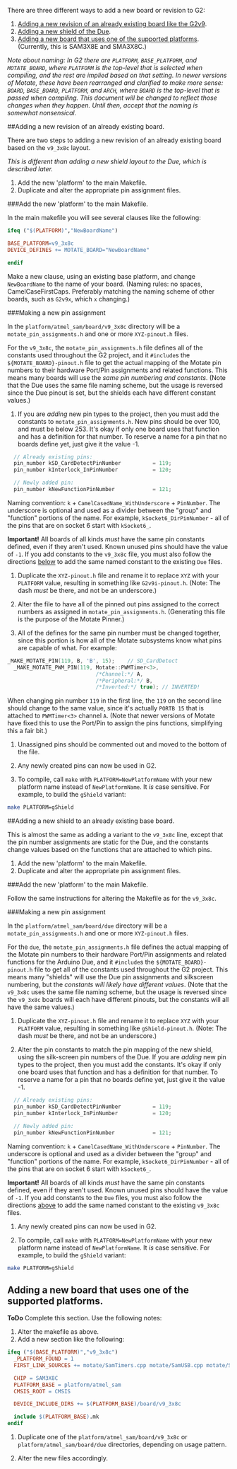 There are three different ways to add a new board or revision to G2:

1. [Adding a new revision of an already existing board like the G2v9](#adding-a-new-revision-of-an-already-existing-board).
1. [Adding a new shield of the Due](#adding-a-new-shield-to-an-already-existing-base-board).
1. [Adding a new board that uses one of the supported platforms](#adding-a-new-board-that-uses-one-of-the-supported-platforms). (Currently, this is SAM3X8E and SMA3X8C.)

_Note about naming: In G2 there are `PLATFORM`, `BASE_PLATFORM`, and `MOTATE_BOARD`,  where `PLATFORM` is the top-level that is selected when compiling, and the rest are implied based on that setting. In newer versions of Motate, these have been rearranged and clarified to make more sense: `BOARD`, `BASE_BOARD`, `PLATFORM`, and `ARCH`, where `BOARD` is the top-level that is passed when compiling. This document will be changed to reflect those changes when they happen. Until then, accept that the naming is somewhat nonsensical._

##Adding a new revision of an already existing board.

There are two steps to adding a new revision of an already existing board based on the `v9_3x8c` layout.

_This is different than adding a new shield layout to the Due, which is described later._

1. Add the new 'platform' to the main Makefile.
1. Duplicate and alter the appropriate pin assignment files.

###Add the new 'platform' to the main Makefile.

In the main makefile you will see several clauses like the following:

  ```makefile
  ifeq ("$(PLATFORM)","NewBoardName")
  
  BASE_PLATFORM=v9_3x8c
  DEVICE_DEFINES += MOTATE_BOARD="NewBoardName"
  
  endif
  ```

Make a new clause, using an existing base platform, and change `NewBoardName` to the name of your board. (Naming rules: no spaces, CamelCaseFirstCaps. Preferably matching the naming scheme of other boards, such as `G2v9x`, which `x` changing.)

###Making a new pin assignment

In the `platform/atmel_sam/board/v9_3x8c` directory will be a `motate_pin_assignments.h` and one or more `XYZ-pinout.h` files.

For the `v9_3x8c`, the `motate_pin_assignments.h` file defines all of the constants used throughout the G2 project, and it `#include`s the `${MOTATE_BOARD}-pinout.h` file to get the actual mapping of the Motate pin numbers to their hardware Port/Pin assignments and related functions. This means many boards will use the *same pin numbering and constants*. (Note that the Due uses the same file naming scheme, but the usage is reversed since the Due pinout is set, but the shields each have different constant values.)

1. If you are *adding* new pin types to the project, then you must add the constants to `motate_pin_assignments.h`. New pins should be over 100, and must be below 253. It's okay if only one board uses that function and has a definition for that number. To reserve a name for a pin that no boards define yet, just give it the value -1.

  ```c++
    // Already existing pins:
    pin_number kSD_CardDetectPinNumber          = 119;
    pin_number kInterlock_InPinNumber           = 120;

    // Newly added pin:
    pin_number kNewFunctionPinNumber            = 121;
 ```

  Naming convention: `k` + `CamelCasedName_WithUnderscore` + `PinNumber`. The underscore is optional and used as a divider between the "group" and "function" portions of the name. For example, `kSocket6_DirPinNumber` - all of the pins that are on socket 6 start with `kSocket6_`.

  **Important!** All boards of all kinds *must* have the same pin constants defined, even if they aren't used. Known unused pins should have the value of `-1`. If you add constants to the `v9_3x8c` file, you must also follow the directions [below](#adding-a-new-shield-to-an-already-existing-base-board) to add the same named constant to the existing `Due` files.

1. Duplicate the `XYZ-pinout.h` file and rename it to replace `XYZ` with your `PLATFORM` value, resulting in something like `G2v9i-pinout.h`. (Note: The dash *must* be there, and not be an underscore.)

1. Alter the file to have all of the pinned out pins assigned to the correct numbers as assigned in `motate_pin_assignments.h`. (Generating this file is the purpose of the Motate Pinner.)

1. All of the defines for the same pin number must be changed together, since this portion is how all of the Motate subsystems know what pins are capable of what. For example:

  ```c++
  _MAKE_MOTATE_PIN(119, B, 'B', 15);	// SD_CardDetect
    _MAKE_MOTATE_PWM_PIN(119, Motate::PWMTimer<3>, 
                              /*Channel:*/ A,
                              /*Peripheral:*/ B,
                              /*Inverted:*/ true); // INVERTED!
  ```

  When changing pin number `119` in the first line, the `119` on the second line should change to the same value, since it's actually `PORTB 15` that is attached to `PWMTimer<3>` channel `A`. (Note that newer versions of Motate have fixed this to use the Port/Pin to assign the pins functions, simplifying this a fair bit.)

1. Unassigned pins should be commented out and moved to the bottom of the file.

1. Any newly created pins can now be used in G2.

1. To compile, call `make` with `PLATFORM=NewPlatformName` with your new platform name instead of `NewPlatformName`. It *is* case sensitive. For example, to build the `gShield` variant:

  ```bash
  make PLATFORM=gShield
  ```

##Adding a new shield to an already existing base board.

This is almost the same as adding a variant to the `v9_3x8c` line, except that the pin number assignments are static for the Due, and the constants change values based on the functions that are attached to which pins. 

1. Add the new 'platform' to the main Makefile.
1. Duplicate and alter the appropriate pin assignment files.

###Add the new 'platform' to the main Makefile.

Follow the same instructions for altering the Makefile as for the `v9_3x8c`.

###Making a new pin assignment

In the `platform/atmel_sam/board/due` directory will be a `motate_pin_assignments.h` and one or more `XYZ-pinout.h` files.

For the `due`, the `motate_pin_assignments.h` file defines the actual mapping of the Motate pin numbers to their hardware Port/Pin assignments and related functions for the Arduino Due, and it `#include`s the `${MOTATE_BOARD}-pinout.h` file to get all of the constants used throughout the G2 project. This means many "shields" will use the Due pin assignments and silkscreen numbering, but the *constants will likely have different values*. (Note that the `v9_3x8c` uses the same file naming scheme, but the usage is reversed since the `v9_3x8c` boards will each have different pinouts, but the constants will all have the same values.)


1. Duplicate the `XYZ-pinout.h` file and rename it to replace `XYZ` with your `PLATFORM` value, resulting in something like `gShield-pinout.h`. (Note: The dash *must* be there, and not be an underscore.)

1. Alter the pin constants to match the pin mapping of the new shield, using the silk-screen pin numbers of the Due. If you are *adding* new pin types to the project, then you must add the constants. It's okay if only one board uses that function and has a definition for that number. To reserve a name for a pin that no boards define yet, just give it the value -1.

  ```c++
    // Already existing pins:
    pin_number kSD_CardDetectPinNumber          = 119;
    pin_number kInterlock_InPinNumber           = 120;

    // Newly added pin:
    pin_number kNewFunctionPinNumber            = 121;
 ```

  Naming convention: `k` + `CamelCasedName_WithUnderscore` + `PinNumber`. The underscore is optional and used as a divider between the "group" and "function" portions of the name. For example, `kSocket6_DirPinNumber` - all of the pins that are on socket 6 start with `kSocket6_`.

  **Important!** All boards of all kinds *must* have the same pin constants defined, even if they aren't used. Known unused pins should have the value of `-1`. If you add constants to the `Due` files, you must also follow the directions [above](#adding-a-new-revision-of-an-already-existing-board) to add the same named constant to the existing `v9_3x8c` files.

1. Any newly created pins can now be used in G2.

1. To compile, call `make` with `PLATFORM=NewPlatformName` with your new platform name instead of `NewPlatformName`. It *is* case sensitive. For example, to build the `gShield` variant:

  ```bash
  make PLATFORM=gShield
  ```

## Adding a new board that uses one of the supported platforms.

**ToDo** Complete this section. Use the following notes:

1. Alter the makefile as above.
1. Add a new section like the following:
  ```makefile
  ifeq ("$(BASE_PLATFORM)","v9_3x8c")
    _PLATFORM_FOUND = 1
    FIRST_LINK_SOURCES += motate/SamTimers.cpp motate/SamUSB.cpp motate/SamPins.cpp

    CHIP = SAM3X8C
    PLATFORM_BASE = platform/atmel_sam
    CMSIS_ROOT = CMSIS

    DEVICE_INCLUDE_DIRS += $(PLATFORM_BASE)/board/v9_3x8c

    include $(PLATFORM_BASE).mk
  endif
  ```
1. Duplicate one of the `platform/atmel_sam/board/v9_3x8c` or `platform/atmel_sam/board/due` directories, depending on usage pattern.

1. Alter the new files accordingly.

